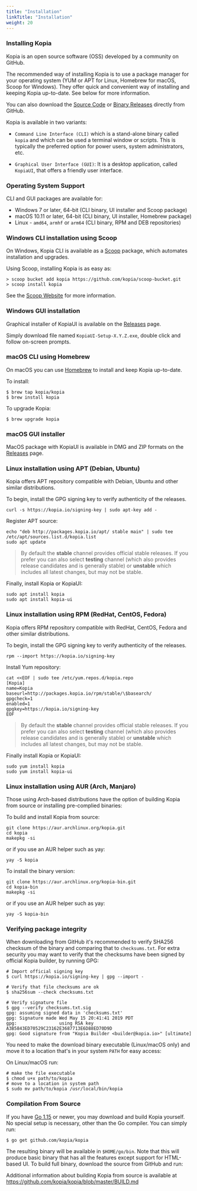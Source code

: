 ```yaml
---
title: "Installation"
linkTitle: "Installation"
weight: 20
---
```


### Installing Kopia 

Kopia is an open source software (OSS) developed by a community on GitHub.

The recommended way of installing Kopia is to use a package manager for your operating system (YUM or APT for Linux, Homebrew for macOS, Scoop for Windows). They offer quick and convenient way of installing and keeping Kopia up-to-date. See below for more information.

You can also download the [Source Code](https://github.com/kopia/kopia/) or [Binary Releases](https://github.com/kopia/kopia/releases/latest) directly from GitHub. 

Kopia is available in two variants:

* `Command Line Interface (CLI)` which is a stand-alone binary called `kopia` and which can be used a terminal window or scripts. This is typically the preferred option for power users, system administrators, etc.

* `Graphical User Interface (GUI)`: It is a desktop application, called `KopiaUI`, that offers a friendly user interface.

### Operating System Support

CLI and GUI packages are available for:

* Windows 7 or later, 64-bit (CLI binary, UI installer and Scoop package)
* macOS 10.11 or later, 64-bit (CLI binary, UI installer,  Homebrew package)
* Linux - `amd64`, `armhf` or `arm64` (CLI binary, RPM and DEB repositories)

### Windows CLI installation using Scoop

On Windows, Kopia CLI is available as a [Scoop](https://scoop.sh) package, which automates installation and upgrades.

Using Scoop, installing Kopia is as easy as:

```shell 
> scoop bucket add kopia https://github.com/kopia/scoop-bucket.git
> scoop install kopia
```

See the [Scoop Website](https://scoop.sh) for more information.

### Windows GUI installation

Graphical installer of KopiaUI is available on the [Releases](https://github.com/kopia/kopia/releases/latest) page.
  
Simply download file named `KopiaUI-Setup-X.Y.Z.exe`, double click and follow on-screen prompts.

### macOS CLI using Homebrew

On macOS you can use [Homebrew](https://brew.sh) to install and keep Kopia up-to-date.

To install:

```shell
$ brew tap kopia/kopia
$ brew install kopia
```

To upgrade Kopia:

```shell
$ brew upgrade kopia
```

### macOS GUI installer

MacOS package with KopiaUI is available in DMG and ZIP formats on the [Releases](https://github.com/kopia/kopia/releases/latest) page.

### Linux installation using APT (Debian, Ubuntu)

Kopia offers APT repository compatible with Debian, Ubuntu and other similar distributions.

To begin, install the GPG signing key to verify authenticity of the releases.

```shell
curl -s https://kopia.io/signing-key | sudo apt-key add -
```

Register APT source:

```shell
echo "deb http://packages.kopia.io/apt/ stable main" | sudo tee /etc/apt/sources.list.d/kopia.list
sudo apt update
```

>By default the **stable** channel provides official stable releases. If you prefer you can also select **testing** channel (which also provides release candidates and is generally stable) or **unstable** which includes all latest changes, but may not be stable.

Finally, install Kopia or KopiaUI:

```shell
sudo apt install kopia
sudo apt install kopia-ui
```

### Linux installation using RPM (RedHat, CentOS, Fedora)

Kopia offers RPM repository compatible with RedHat, CentOS, Fedora and other similar distributions.

To begin, install the GPG signing key to verify authenticity of the releases.

```shell
rpm --import https://kopia.io/signing-key
```

Install Yum repository:

```shell
cat <<EOF | sudo tee /etc/yum.repos.d/kopia.repo
[Kopia]
name=Kopia
baseurl=http://packages.kopia.io/rpm/stable/\$basearch/
gpgcheck=1
enabled=1
gpgkey=https://kopia.io/signing-key
EOF
```

>By default the **stable** channel provides official stable releases. If you prefer you can also select **testing** channel (which also provides release candidates and is generally stable) or **unstable** which includes all latest changes, but may not be stable.

Finally install Kopia or KopiaUI:

```shell
sudo yum install kopia
sudo yum install kopia-ui
```

### Linux installation using AUR (Arch, Manjaro)

Those using Arch-based distributions have the option of building Kopia from source or installing pre-complied binaries:

To build and install Kopia from source:

```shell
git clone https://aur.archlinux.org/kopia.git
cd kopia
makepkg -si
```

or if you use an AUR helper such as yay:

```shell
yay -S kopia
```

To install the binary version:

```shell
git clone https://aur.archlinux.org/kopia-bin.git
cd kopia-bin
makepkg -si
```

or if you use an AUR helper such as yay:

```shell
yay -S kopia-bin
```

### Verifying package integrity

When downloading from GitHub it's recommended to verify SHA256 checksum of the binary and comparing that to `checksums.txt`. For extra security you may want to verify that the checksums have been signed by official Kopia builder, by running GPG:

```shell
# Import official signing key
$ curl https://kopia.io/signing-key | gpg --import -

# Verify that file checksums are ok
$ sha256sum --check checksums.txt

# Verify signature file
$ gpg --verify checksums.txt.sig 
gpg: assuming signed data in 'checksums.txt'
gpg: Signature made Wed May 15 20:41:41 2019 PDT
gpg:                using RSA key A3B5843ED70529C23162E3687713E6D88ED70D9D
gpg: Good signature from "Kopia Builder <builder@kopia.io>" [ultimate]
```

You need to make the download binary executable (Linux/macOS only) and move it to a location that's in your system `PATH` for easy access:

On Linux/macOS run:
```shell
# make the file executable
$ chmod u+x path/to/kopia
# move to a location in system path
$ sudo mv path/to/kopia /usr/local/bin/kopia
```

### Compilation From Source

If you have [Go 1.15](https://golang.org/) or newer, you may download and build Kopia yourself. No special setup is necessary, other than the Go compiler. You can simply run:

```shell
$ go get github.com/kopia/kopia
```

The resulting binary will be available in `$HOME/go/bin`. Note that this will produce basic binary that has all the features except support for HTML-based UI. To build full binary, download the source from GitHub and run:

Additional information about building Kopia from source is available at https://github.com/kopia/kopia/blob/master/BUILD.md
